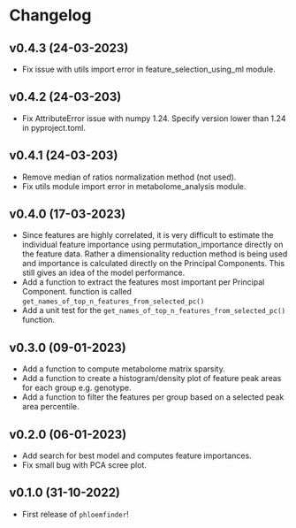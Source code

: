 # Changelog

<!--next-version-placeholder-->

## v0.4.3 (24-03-2023)

- Fix issue with utils import error in feature_selection_using_ml module.

## v0.4.2 (24-03-203)

- Fix AttributeError issue with numpy 1.24. Specify version lower than 1.24 in pyproject.toml.

## v0.4.1 (24-03-203)

- Remove median of ratios normalization method (not used).  
- Fix utils module import error in metabolome_analysis module.
   
## v0.4.0 (17-03-2023)

- Since features are highly correlated, it is very difficult to estimate the individual feature importance using permutation_importance directly on the feature data. Rather a dimensionality reduction method is being used and importance is calculated directly on the Principal Components. This still gives an idea of the model performance. 
- Add a function to extract the features most important per Principal Component. function is called `get_names_of_top_n_features_from_selected_pc()`
- Add a unit test for the `get_names_of_top_n_features_from_selected_pc()` function. 

## v0.3.0 (09-01-2023)

- Add a function to compute metabolome matrix sparsity.
- Add a function to create a histogram/density plot of feature peak areas for each group e.g. genotype. 
- Add a function to filter the features per group based on a selected peak area percentile. 

## v0.2.0 (06-01-2023)

- Add search for best model and computes feature importances.
- Fix small bug with PCA scree plot.

## v0.1.0 (31-10-2022)

- First release of `phloemfinder`!


